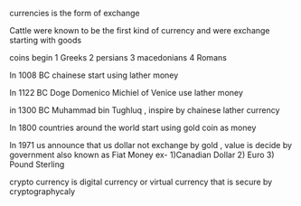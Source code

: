 currencies is the form of exchange

Cattle were known to be the first kind of currency and were exchange starting with goods

coins begin
1 Greeks
2 persians
3 macedonians 
4 Romans

In 1008 BC
 chainese start using lather money

In 1122 BC
  Doge Domenico Michiel of Venice use lather money

in 1300 BC 
    Muhammad bin Tughluq , inspire by chainese lather currency

In 1800 countries around the world start using gold coin as money

In 1971 us announce that us dollar not exchange by gold , value is decide by government
    also known as Fiat Money
      ex- 1)Canadian Dollar
          2) Euro
          3) Pound Sterling

crypto currency is digital currency or virtual currency that is secure by cryptographycaly
